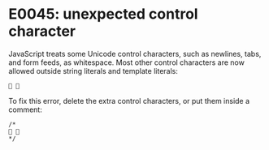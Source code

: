 # E0045: unexpected control character

JavaScript treats some Unicode control characters, such as newlines, tabs, and
form feeds, as whitespace. Most other control characters are now allowed outside
string literals and template literals:

     

To fix this error, delete the extra control characters, or put them inside a
comment:

    /*
     
    */
